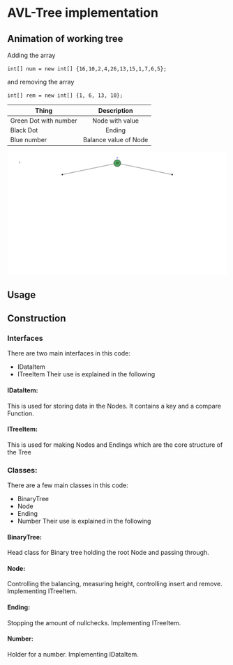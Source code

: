 # AVL-Tree implementation
## Animation of working tree
Adding the array
```
int[] num = new int[] {16,10,2,4,26,13,15,1,7,6,5};
```
and removing the array
```
int[] rem = new int[] {1, 6, 13, 10};
```

| Thing | Description |
| ------------- |:-------------:| 
| Green Dot with number | Node with value| 
| Black Dot | Ending   | 
| Blue number | Balance value of Node |

![animation](images/animation.gif)

## Usage

## Construction
### Interfaces
There are two main interfaces in this code:
 - IDataItem
 - ITreeItem
Their use is explained in the following

#### IDataItem:
This is used for storing data in the Nodes. It contains a key and a compare Function.

#### ITreeItem:
This is used for making Nodes and Endings which are the core structure of the Tree

### Classes:
There are a few main classes in this code:
 - BinaryTree
 - Node
 - Ending
 - Number
Their use is explained in the following

#### BinaryTree:
Head class for Binary tree holding the root Node and passing through.

#### Node:
Controlling the balancing, measuring height, controlling insert and remove.
Implementing ITreeItem.

#### Ending:
Stopping the amount of nullchecks.
Implementing ITreeItem.

#### Number:
Holder for a number.
Implementing IDataItem.